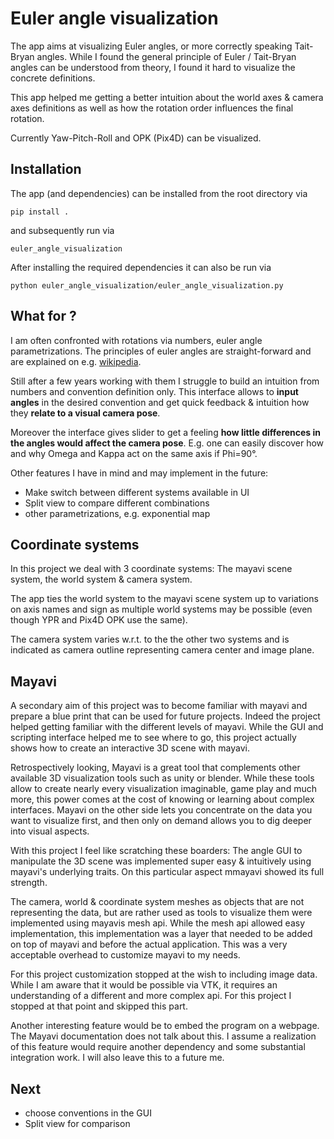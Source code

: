 # Euler angle visualization

The app aims at visualizing Euler angles, or more correctly speaking Tait-Bryan angles.
While I found the general principle of Euler / Tait-Bryan angles can be understood 
from theory, I found it hard to visualize the concrete definitions.

This app helped me getting a better intuition about the world axes & camera axes definitions
as well as how the rotation order influences the final rotation.

Currently Yaw-Pitch-Roll and OPK (Pix4D) can be visualized.

## Installation

The app (and dependencies) can be installed from the root directory via 

`pip install .`

and subsequently run via 

`euler_angle_visualization`

After installing the required dependencies it can also be run via

`python euler_angle_visualization/euler_angle_visualization.py`

## What for ?

I am often confronted with rotations via numbers, euler angle parametrizations.
The principles of euler angles are straight-forward and are explained on e.g.
[wikipedia](https://en.wikipedia.org/wiki/Euler_angles).

Still after a few years working with them I struggle to build an intuition from numbers 
and convention definition only. This interface allows to **input angles** in the desired
convention and get quick feedback & intuition how they **relate to a visual camera pose**.

Moreover the interface gives slider to get a feeling **how little differences in the angles
would affect the camera pose**. E.g. one can easily discover how and why Omega and Kappa act 
on the same axis if Phi=90°.

Other features I have in mind and may implement in the future:
- Make switch between different systems available in UI
- Split view to compare different combinations
- other parametrizations, e.g. exponential map

## Coordinate systems

In this project we deal with 3 coordinate systems: The mayavi scene system, the world system
& camera system.

The app ties the world system to the mayavi scene system up to variations on axis names and sign
as multiple world systems may be possible (even though YPR and Pix4D OPK use the same).

The camera system varies w.r.t. to the the other two systems and is indicated as camera outline 
representing camera center and image plane.

## Mayavi

A secondary aim of this project was to become familiar with mayavi and prepare a blue print 
that can be used for future projects. Indeed the project helped getting familiar with the
different levels of mayavi. While the GUI and scripting interface helped me to see where to go,
this project actually shows how to create an interactive 3D scene with mayavi.

Retrospectively looking, Mayavi is a great tool that complements other available 
3D visualization tools such as unity or blender. 
While these tools allow to create nearly every visualization imaginable, game play 
and much more, this power comes at the cost of knowing or learning about complex interfaces.
Mayavi on the other side lets you concentrate on the data you want to visualize first, 
and then only on demand allows you to dig deeper into visual aspects.

With this project I feel like scratching these boarders: The angle GUI to manipulate the 
3D scene was implemented super easy & intuitively using mayavi's underlying traits. 
On this particular aspect mmayavi showed its full strength.

The camera, world & coordinate system meshes as objects that are not representing the data, 
but are rather used as tools to visualize them were implemented using mayavis mesh api.
While the mesh api allowed easy implementation, this implementation was a layer 
that needed to be added on top of mayavi and before the actual application. This was a 
very acceptable overhead to customize mayavi to my needs.

For this project customization stopped at the wish to including image data. While I am aware 
that it would be possible via VTK, it requires an understanding of a different and more complex api.
For this project I stopped at that point and skipped this part.

Another interesting feature would be to embed the program on a webpage. The Mayavi documentation
does not talk about this. I assume a realization of this feature would require another dependency
and some substantial integration work. I will also leave this to a future me.

## Next 

- choose conventions in the GUI
- Split view for comparison